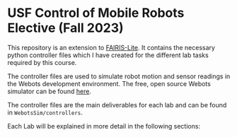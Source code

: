 # USF Control of Mobile Robots Elective (Fall 2023)

This repository is an extension to [FAIRIS-Lite](https://github.com/biorobaw/FAIRIS-Lite). It contains the necessary python controller files which I have created for the different lab tasks required by this course.

The controller files are used to simulate robot motion and sensor readings in the Webots development environment. The free, open source Webots simulator can be found [here](https://cyberbotics.com/).

The controller files are the main deliverables for each lab and can be found in ```WebotsSim/controllers```. 

Each Lab will be explained in more detail in the following sections:
